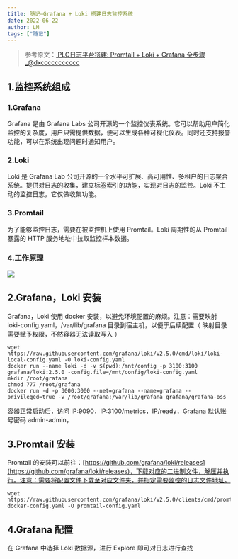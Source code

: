 ```yaml
---
title: 随记—Grafana + Loki 搭建日志监控系统
date: 2022-06-22
author: LM
tags: ["随记"]
---
```


> 参考原文：[ PLG日志平台搭建: Promtail + Loki + Grafana 全步骤_@dxccccccccccc ](https://blog.csdn.net/fwzzzzz/article/details/119003585)

## 1.监控系统组成

### 1.Grafana

Grafana 是由 Grafana Labs 公司开源的一个监控仪表系统。它可以帮助用户简化监控的复杂度，用户只需提供数据，便可以生成各种可视化仪表。同时还支持报警功能，可以在系统出现问题时通知用户。

### 2.Loki 

Loki 是 Grafana Lab 公司开源的一个水平可扩展、高可用性、多租户的日志聚合系统。提供对日志的收集，建立标签索引的功能，实现对日志的监控。Loki 不主动的监控日志，它仅做收集功能。

### 3.Promtail

为了能够监控日志，需要在被监控机上使用 Promtail。Loki 周期性的从 Promtail 暴露的 HTTP 服务地址中拉取监控样本数据。

### 4.工作原理

![](/drawingbed/img/202206221443693.png)

## 2.Grafana，Loki 安装

Grafana，Loki 使用 docker 安装，以避免环境配置的麻烦。注意：需要映射 loki-config.yaml，/var/lib/grafana 目录到宿主机，以便于后续配置（ 映射目录需要赋予权限，不然容器无法读取写入 ）

```shell
wget https://raw.githubusercontent.com/grafana/loki/v2.5.0/cmd/loki/loki-local-config.yaml -O loki-config.yaml
docker run --name loki -d -v $(pwd):/mnt/config -p 3100:3100 grafana/loki:2.5.0 -config.file=/mnt/config/loki-config.yaml
mkdir /root/grafana
chmod 777 /root/grafana
docker run -d -p 3000:3000 --net=grafana --name=grafana --privileged=true -v /root/grafana:/var/lib/grafana grafana/grafana-oss
```

容器正常启动后，访问 IP:9090，IP:3100/metrics，IP/ready，Grafana 默认账号密码 admin-admin，

## 3.Promtail 安装

Promtail 的安装可以前往：[https://github.com/grafana/loki/releases](https://github.com/grafana/loki/releases)，下载对应的二进制文件，解压并执行。注意：需要将配置文件下载至对应文件夹，并指定需要监控的日志文件地址。

```shell
wget https://raw.githubusercontent.com/grafana/loki/v2.5.0/clients/cmd/promtail/promtail-docker-config.yaml -O promtail-config.yaml
```

## 4.Grafana 配置

在 Grafana 中选择 Loki 数据源，进行 Explore 即可对日志进行查找